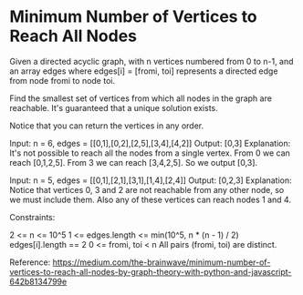 # Minimum Number of Vertices to Reach All Nodes

Given a directed acyclic graph, with n vertices numbered from 0 to n-1, and an array edges where edges[i] = [fromi, toi]
represents a directed edge from node fromi to node toi.

Find the smallest set of vertices from which all nodes in the graph are reachable. It's guaranteed that a unique
solution exists.

Notice that you can return the vertices in any order.

Input: n = 6, edges = [[0,1],[0,2],[2,5],[3,4],[4,2]]
Output: [0,3]
Explanation: It's not possible to reach all the nodes from a single vertex. From 0 we can reach [0,1,2,5]. From 3 we can
reach [3,4,2,5]. So we output [0,3].

Input: n = 5, edges = [[0,1],[2,1],[3,1],[1,4],[2,4]]
Output: [0,2,3]
Explanation: Notice that vertices 0, 3 and 2 are not reachable from any other node, so we must include them. Also any of
these vertices can reach nodes 1 and 4.

Constraints:

2 <= n <= 10^5 1 <= edges.length <= min(10^5, n * (n - 1) / 2)
edges[i].length == 2 0 <= fromi, toi < n All pairs (fromi, toi) are distinct.

Reference: https://medium.com/the-brainwave/minimum-number-of-vertices-to-reach-all-nodes-by-graph-theory-with-python-and-javascript-642b8134799e